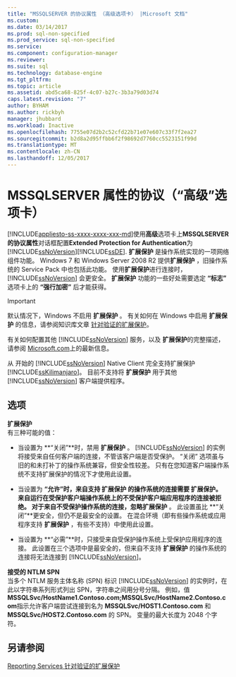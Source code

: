 ```yaml
---
title: "MSSQLSERVER 的协议属性 （高级选项卡） |Microsoft 文档"
ms.custom: 
ms.date: 03/14/2017
ms.prod: sql-non-specified
ms.prod_service: sql-non-specified
ms.service: 
ms.component: configuration-manager
ms.reviewer: 
ms.suite: sql
ms.technology: database-engine
ms.tgt_pltfrm: 
ms.topic: article
ms.assetid: abd5ca68-825f-4c07-b27c-3b3a79d03d74
caps.latest.revision: "7"
author: BYHAM
ms.author: rickbyh
manager: jhubbard
ms.workload: Inactive
ms.openlocfilehash: 7755e07d2b2c52cfd22b71e07e607c33f7f2ea27
ms.sourcegitcommit: b2d8a2d95ffbb6f2f98692d7760cc5523151f99d
ms.translationtype: MT
ms.contentlocale: zh-CN
ms.lasthandoff: 12/05/2017
---
```

# <a name="protocols-for-mssqlserver-properties-advanced-tab"></a>MSSQLSERVER 属性的协议（“高级”选项卡）
[!INCLUDE[appliesto-ss-xxxx-xxxx-xxx-md](../../includes/appliesto-ss-xxxx-xxxx-xxx-md.md)]使用**高级**选项卡上**MSSQLSERVER 的协议属性**对话框配置**Extended Protection for Authentication**为[!INCLUDE[ssNoVersion](../../includes/ssnoversion-md.md)][!INCLUDE[ssDE](../../includes/ssde-md.md)]. **扩展保护** 是操作系统实现的一项网络组件功能。 Windows 7 和 Windows Server 2008 R2 提供**扩展保护** ，旧操作系统的 Service Pack 中也包括此功能。 使用**扩展保护**进行连接时，[!INCLUDE[ssNoVersion](../../includes/ssnoversion-md.md)] 会更安全。 **扩展保护** 功能的一些好处需要选定 **“标志”** 选项卡上的 **“强行加密”** 后才能获得。  
  
> [!IMPORTANT]  
>  默认情况下，Windows 不启用 **扩展保护** 。 有关如何在 Windows 中启用 **扩展保护** 的信息，请参阅知识库文章 [针对验证的扩展保护](http://go.microsoft.com/fwlink/?LinkId=178431)。  
  
 有关如何配置其他 [!INCLUDE[ssNoVersion](../../includes/ssnoversion-md.md)] 服务，以及 **扩展保护**的完整描述，请参阅 [Microsoft.com](http://go.microsoft.com/fwlink/?LinkId=177752)上的最新信息。  
  
 从 开始的 [!INCLUDE[ssNoVersion](../../includes/ssnoversion-md.md)] Native Client 完全支持扩展保护 [!INCLUDE[ssKilimanjaro](../../includes/sskilimanjaro-md.md)]。 目前不支持将 **扩展保护** 用于其他 [!INCLUDE[ssNoVersion](../../includes/ssnoversion-md.md)] 客户端提供程序。  
  
## <a name="options"></a>选项  
 **扩展保护**  
 有三种可能的值：  
  
-   当设置为 **“关闭”**时，禁用 **扩展保护** 。 [!INCLUDE[ssNoVersion](../../includes/ssnoversion-md.md)] 的实例将接受来自任何客户端的连接，不管该客户端是否受保护。 “关闭” 选项虽与旧的和未打补丁的操作系统兼容，但安全性较差。 只有在您知道客户端操作系统不支持扩展保护的情况下才使用此设置。  
  
-   当设置为 **“允许”**时，来自支持 **扩展保护** 的操作系统的连接需要 **扩展保护**。 来自运行在受保护客户端操作系统上的不受保护客户端应用程序的连接被拒绝。 对于来自不受保护操作系统的连接，忽略**扩展保护** 。 此设置虽比 **“关闭”**更安全，但仍不是最安全的设置。 在混合环境（即有些操作系统或应用程序支持 **扩展保护** ，有些不支持）中使用此设置。  
  
-   当设置为 **“必需”**时，只接受来自受保护操作系统上受保护应用程序的连接。 此设置在三个选项中是最安全的，但来自不支持 **扩展保护** 的操作系统的连接将无法连接到 [!INCLUDE[ssNoVersion](../../includes/ssnoversion-md.md)]。  
  
 **接受的 NTLM SPN**  
 当多个 NTLM 服务主体名称 (SPN) 标识 [!INCLUDE[ssNoVersion](../../includes/ssnoversion-md.md)] 的实例时，在此以字符串系列形式列出 SPN，字符串之间用分号分隔。 例如，值 **MSSQLSvc/HostName1.Contoso.com;MSSQLSvc/HostName2.Contoso.com**指示允许客户端尝试连接到名为 **MSSQLSvc/HOST1.Contoso.com** 和 **MSSQLSvc/HOST2.Contoso.com** 的 SPN。 变量的最大长度为 2048 个字符。  
  
## <a name="see-also"></a>另请参阅  
 [Reporting Services 针对验证的扩展保护](../../reporting-services/security/extended-protection-for-authentication-with-reporting-services.md)  
  
  
